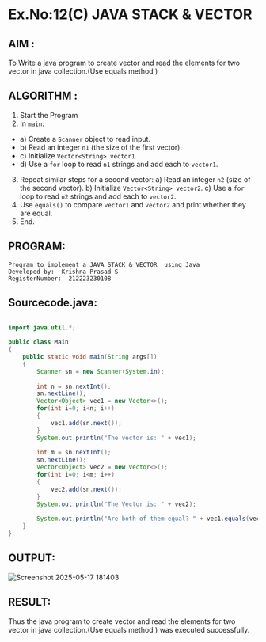 # Ex.No:12(C)             JAVA STACK & VECTOR
 ## AIM :

To Write a java program to create vector and read the elements for two vector in java collection.(Use equals method )
## ALGORITHM :

1.	Start the Program
2.	In `main`:
-	a) Create a `Scanner` object to read input.
-	b) Read an integer `n1` (the size of the first vector).
-	c) Initialize `Vector<String> vector1`.
-	d) Use a `for` loop to read `n1` strings and add each to `vector1`.
3.	Repeat similar steps for a second vector:
a)	Read an integer `n2` (size of the second vector).
b)	Initialize `Vector<String> vector2`.
c)	Use a `for` loop to read `n2` strings and add each to `vector2`.
4.	Use `equals()` to compare `vector1` and `vector2` and print whether they are equal.
5.	End.



## PROGRAM:
 ```
Program to implement a JAVA STACK & VECTOR  using Java
Developed by:  Krishna Prasad S
RegisterNumber:  212223230108
```

## Sourcecode.java:
```java

import java.util.*;

public class Main
{
    public static void main(String args[])
    {
        Scanner sn = new Scanner(System.in);
        
        int n = sn.nextInt();
        sn.nextLine();
        Vector<Object> vec1 = new Vector<>();
        for(int i=0; i<n; i++)
        {
            vec1.add(sn.next());
        }
        System.out.println("The vector is: " + vec1);
        
        int m = sn.nextInt();
        sn.nextLine();
        Vector<Object> vec2 = new Vector<>();
        for(int i=0; i<m; i++)
        {
            vec2.add(sn.next());
        }
        System.out.println("The Vector is: " + vec2);
        
        System.out.println("Are both of them equal? " + vec1.equals(vec2));
    }
}

```






## OUTPUT:

![Screenshot 2025-05-17 181403](https://github.com/user-attachments/assets/5dcabafa-0439-4bf5-b865-6233cf7a2eef)


## RESULT:

Thus the java program to create vector and read the elements for two vector in java collection.(Use equals method ) was executed successfully.








